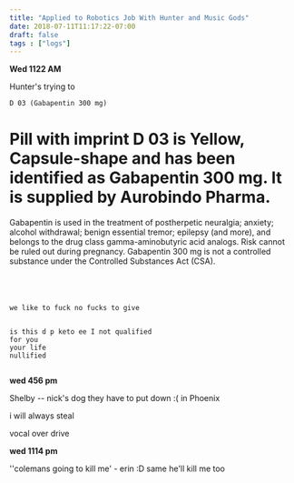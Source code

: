 ```yaml
---
title: "Applied to Robotics Job With Hunter and Music Gods"
date: 2018-07-11T11:17:22-07:00
draft: false
tags : ["logs"]
---
```


**Wed 1122 AM**


Hunter's trying to

```
D 03 (Gabapentin 300 mg)
```

# Pill with imprint D 03 is Yellow, Capsule-shape and has been identified as Gabapentin 300 mg. It is supplied by Aurobindo Pharma.

Gabapentin is used in the treatment of postherpetic neuralgia; anxiety; alcohol withdrawal; benign essential tremor; epilepsy (and more), and belongs to the drug class gamma-aminobutyric acid analogs. Risk cannot be ruled out during pregnancy. Gabapentin 300 mg is not a controlled substance under the Controlled Substances Act (CSA).

```

```


#

```

we like to fuck no fucks to give


is this d p keto ee I not qualified
for you
your life
nullified


```


**wed 456 pm**


Shelby -- nick's dog they have to put down :( in Phoenix



  i will always steal




vocal over drive

**wed 1114 pm**

''colemans going to kill me' - erin :D same he'll kill me too
